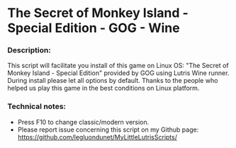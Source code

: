 # The Secret of Monkey Island - Special Edition - GOG - Wine

### Description:
This script will facilitate you install of this game on Linux OS:
"The Secret of Monkey Island - Special Edition" provided by GOG using Lutris Wine runner. 
During install please let all options by default.
Thanks to the people who helped us play this game in the best conditions on Linux platform.

### Technical notes:
- Press F10 to change classic/modern version.
- Please report issue concerning this script on my Github page:
https://github.com/legluondunet/MyLittleLutrisScripts/
